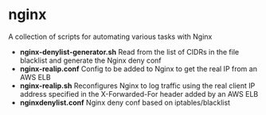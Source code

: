 nginx
=====

A collection of scripts for automating various tasks with Nginx

- **nginx-denylist-generator.sh** Read from the list of CIDRs in the file blacklist and generate the Nginx deny conf
- **nginx-realip.conf** Config to be added to Nginx to get the real IP from an AWS ELB
- **nginx-realip.sh** Reconfigures Nginx to log traffic using the real client IP address specified in the X-Forwarded-For header added by an AWS ELB
- **nginxdenylist.conf** Nginx deny conf based on iptables/blacklist